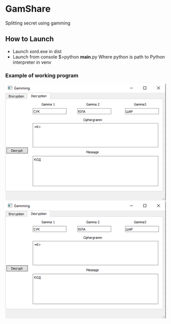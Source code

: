 # GamShare
Splitting secret using gamming

## How to Launch
* Launch xord.exe in dist
* Launch from console
  $>python  __main__.py
  Where python is path to Python interpreter in venv
### Example of working program
![test image](https://github.com/UnDevil665/GamShare/blob/master/ecryption%20example.png) ![test image](https://github.com/UnDevil665/GamShare/blob/master/ecryption%20example.png)

